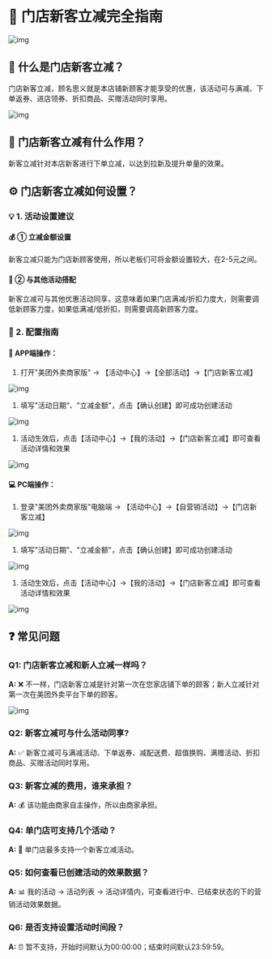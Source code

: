 # 🌟 门店新客立减完全指南

![img](https://ev42nm8mkac.feishu.cn/space/api/box/stream/download/asynccode/?code=ODgzZGVlYjkwYjMwNmE1NTdmZTNkZmE3ZTVjN2U1NTRfNHI0TXVDbDVBUktqb0ZiRGRrbHNUOFRBdnJvaWpORm5fVG9rZW46S1hTQmJvTlNzb0p3dXV4TmZLMGN4QUlabktnXzE3NTkwNTEyOTg6MTc1OTA1NDg5OF9WNA)

## 📖 什么是门店新客立减？

门店新客立减，顾名思义就是本店铺新顾客才能享受的优惠，该活动可与满减、下单返券、进店领券、折扣商品、买赠活动同时享用。

![img](https://ev42nm8mkac.feishu.cn/space/api/box/stream/download/asynccode/?code=Y2MzMzRmOGMwMTY1NDllM2RlYzdkYTNmNDUyZWI3YTNfZzg2MHRvRnpoOWdtM1lXR3VuWUFpcVVnSGN4Tk5GbXFfVG9rZW46UGNudmJEMks5b0diZmd4UUpROWNKS3NnbldlXzE3NTkwNTEyOTg6MTc1OTA1NDg5OF9WNA)

## 🎯 门店新客立减有什么作用？

新客立减针对本店新客进行下单立减，以达到拉新及提升单量的效果。

## ⚙️ 门店新客立减如何设置？

### 💡 1. 活动设置建议

#### 💰 ① 立减金额设置

新客立减只能为门店新顾客使用，所以老板们可将金额设置较大，在2-5元之间。

#### 🔄 ② 与其他活动搭配

新客立减可与其他优惠活动同享，这意味着如果门店满减/折扣力度大，则需要调低新顾客力度，如果低满减/低折扣，则需要调高新顾客力度。

### 🔧 2. 配置指南

#### 📱 APP端操作：

1. 打开"美团外卖商家版" → 【活动中心】→【全部活动】→【门店新客立减】

![img](https://ev42nm8mkac.feishu.cn/space/api/box/stream/download/asynccode/?code=ODY3OWQ2ZDljOGE5MWYwMjdjYjk0NzFlZWEyYjBlZThfbmEzNlhtOUhSQVh6NjdVNE45YjNnTWc5U2pma29MajNfVG9rZW46UGdsQmJZT1NPb2dteWV4WEVOTGNTYUxrbk81XzE3NTkwNTEyOTg6MTc1OTA1NDg5OF9WNA)

1. 填写"活动日期"、"立减金额"，点击【确认创建】即可成功创建活动

![img](https://ev42nm8mkac.feishu.cn/space/api/box/stream/download/asynccode/?code=NjJlMmU2YTM0MDY5ZjZmODgyNmNjNjIwNWUxZTI0ODdfcUt2MUFCTnFJT1JiRk15T1RKamdHaVNVYmpDRmJtQ1JfVG9rZW46VGxLamJPcjg3b2JNSVR4ckZTY2NHSmZYblQ3XzE3NTkwNTEyOTg6MTc1OTA1NDg5OF9WNA)

1. 活动生效后，点击【活动中心】→【我的活动】→【门店新客立减】即可查看活动详情和效果

![img](https://ev42nm8mkac.feishu.cn/space/api/box/stream/download/asynccode/?code=MTdiN2U3NDFjZWZiMGJiNGIwMmZjODU2ZTdlODMyOWJfWTlzQTdoNUhFeThGN1NIOXlWQWo5d2xKckNKZnZiTGdfVG9rZW46V3U1V2JjOVV2b3Z5ajN4WHllWWNlbzhGbmpVXzE3NTkwNTEyOTg6MTc1OTA1NDg5OF9WNA)

#### 💻 PC端操作：

1. 登录"美团外卖商家版"电脑端 → 【活动中心】→【自营销活动】→【门店新客立减】

![img](https://ev42nm8mkac.feishu.cn/space/api/box/stream/download/asynccode/?code=OGMyZTQwNDBiMzA2NzM2MDg3ZDkxNGM1N2UzOTM2MjVfaWRaTE40TGhyWnBWckpaeWczU2M1eHcyYzRTYzJvUzhfVG9rZW46TXhMcWJ1eHpyb0FQdk14SFZEZ2M2dmZWbkNoXzE3NTkwNTEyOTg6MTc1OTA1NDg5OF9WNA)

1. 填写"活动日期"、"立减金额"，点击【确认创建】即可成功创建活动

![img](https://ev42nm8mkac.feishu.cn/space/api/box/stream/download/asynccode/?code=MDE3OGQ0N2VkM2VhNTEzYTE1ZDgyZTBkNjA5ZjdhOWFfRVJ6VVVlMkU2dUpMNUlFSWEzcTB3d093VUdvZVAxa1lfVG9rZW46RTRUeWJkeU1lb1d5dFJ4SjlrdWNEWDg1blpkXzE3NTkwNTEyOTg6MTc1OTA1NDg5OF9WNA)

1. 活动生效后，点击【活动中心】→【我的活动】→【门店新客立减】即可查看活动详情和效果

![img](https://ev42nm8mkac.feishu.cn/space/api/box/stream/download/asynccode/?code=NDg1MTRhNTU4NzJlZDJkZThkNzYwMWU5ODlhYjg2ZGFfRVF5NU5PMk9TZ2JwTXd3QTM3dVJjUlkyOFBncEUxR1ZfVG9rZW46RDY5NWJVSDlmb056RzV4RkJnMGNaZG1XbndlXzE3NTkwNTEyOTg6MTc1OTA1NDg5OF9WNA)

## ❓ 常见问题

### Q1: 门店新客立减和新人立减一样吗？

**A:** ❌ 不一样，门店新客立减是针对第一次在您家店铺下单的顾客；新人立减针对第一次在美团外卖平台下单的顾客。

![img](https://ev42nm8mkac.feishu.cn/space/api/box/stream/download/asynccode/?code=NzA0YmI2Mjk1OWExYzg4N2YzNDMwZTI0YTc4YTRhYjRfWGlyOFBkdHJtOHBCY1RJVEh5NEkybWVzM1FLc2xScWlfVG9rZW46SkZlWWJTOWpjb3l6NVh4eGZSMWNaeXFUbkdkXzE3NTkwNTEyOTg6MTc1OTA1NDg5OF9WNA)

### Q2: 新客立减可与什么活动同享?

**A:** ✅ 新客立减可与满减活动、下单返券、减配送费、超值换购、满赠活动、折扣商品、买赠活动同时享用。

### Q3: 新客立减的费用，谁来承担？

**A:** 💰 该功能由商家自主操作，所以由商家承担。

### Q4: 单门店可支持几个活动？

**A:** 🏪 单门店最多支持一个新客立减活动。

### Q5: 如何查看已创建活动的效果数据？

**A:** 📊 我的活动 → 活动列表 → 活动详情内，可查看进行中、已结束状态的下的营销活动效果数据。

### Q6: 是否支持设置活动时间段？

**A:** ⏰ 暂不支持，开始时间默认为00:00:00；结束时间默认23:59:59。